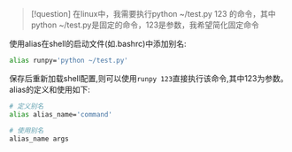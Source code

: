 
>[!question] 
>在linux中，我需要执行python ~/test.py 123 的命令，其中python ~/test.py是固定的命令，123是参数，我希望简化固定命令

使用alias在shell的启动文件(如.bashrc)中添加别名:

```bash
alias runpy='python ~/test.py'
```

保存后重新加载shell配置,则可以使用`runpy 123`直接执行该命令,其中123为参数。alias的定义和使用如下:

```bash
# 定义别名
alias alias_name='command' 

# 使用别名
alias_name args
```
